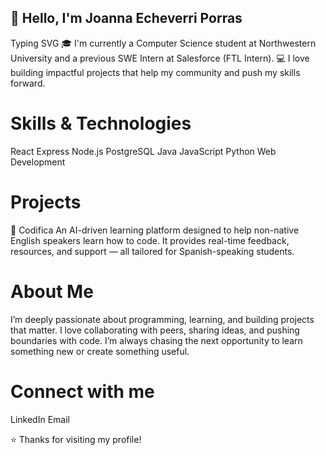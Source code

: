 ## 👋 Hello, I'm Joanna Echeverri Porras
Typing SVG
🎓 I'm currently a Computer Science student at Northwestern University and a previous SWE Intern at Salesforce (FTL Intern).
💻 I love building impactful projects that help my community and push my skills forward.

# Skills & Technologies
React Express Node.js PostgreSQL Java JavaScript Python Web Development

# Projects
🔹 Codifica
An AI-driven learning platform designed to help non-native English speakers learn how to code.
It provides real-time feedback, resources, and support — all tailored for Spanish-speaking students.

# About Me
I’m deeply passionate about programming, learning, and building projects that matter. I love collaborating with peers, sharing ideas, and pushing boundaries with code. I’m always chasing the next opportunity to learn something new or create something useful.

# Connect with me
LinkedIn Email

⭐️ Thanks for visiting my profile!
<!--
**joannae05/joannae05** is a ✨ _special_ ✨ repository because its `README.md` (this file) appears on your GitHub profile.

Here are some ideas to get you started:

- 🔭 I’m currently working on ...
- 🌱 I’m currently learning ...
- 👯 I’m looking to collaborate on ...
- 🤔 I’m looking for help with ...
- 💬 Ask me about ...
- 📫 How to reach me: ...
- 😄 Pronouns: ...
- ⚡ Fun fact: ...
-->
